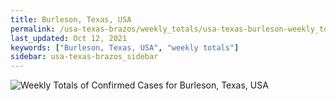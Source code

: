 ```yaml
---
title: Burleson, Texas, USA
permalink: /usa-texas-brazos/weekly_totals/usa-texas-burleson-weekly_totals.html
last_updated: Oct 12, 2021
keywords: ["Burleson, Texas, USA", "weekly totals"]
sidebar: usa-texas-brazos_sidebar
---
```


![Weekly Totals of Confirmed Cases for Burleson, Texas, USA](/covid_tracker/images/graphs/usa-texas-burleson-weekly_totals_graph.png)
